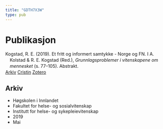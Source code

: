 ```yaml
---
title: "GDTH7X3W"
type: pub
---
```

<h1>Publikasjon</h1>
<article id="csl-bib-container-GDTH7X3W" class="csl-bib-container">
  <div class="csl-bib-body" style="line-height: 1.35; padding-left: 1em; text-indent:-1em;">
  <div class="csl-entry">Kogstad, R. E. (2019). Et fritt og informert samtykke - Norge og FN. I A. Kolstad &amp; R. E. Kogstad (Red.), <i>Grunnlagsproblemer i vitenskapene om mennesket</i> (s. 77&#x2013;105). Abstrakt.</div>
</div>
  <div class="csl-bib-buttons">
    <a href="#taxonomy-article-GDTH7X3W" class="csl-bib-button">Arkiv</a>
    <a href="https://app.cristin.no/results/show.jsf?id=1697815" alt="Cristin URL" class="csl-bib-button">Cristin</a>
    <a href="http://zotero.org/groups/5402882/items/GDTH7X3W" alt="Zotero URL" class="csl-bib-button">Zotero</a>
  </div>
  <div id="csl-bib-meta-container-GDTH7X3W"></div>
</article>
<div id="csl-bib-meta-GDTH7X3W" class="csl-bib-meta">
  <article id="taxonomy-article-GDTH7X3W" class="taxonomy-article">
    <h1>Arkiv</h1>
    <ul>
      <li>Høgskolen i Innlandet</li>
      <li>Fakultet for helse- og sosialvitenskap</li>
      <li>Institutt for helse- og sykepleievitenskap</li>
      <li>2019</li>
      <li>Mai</li>
    </ul>
  </article>
</div>
